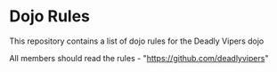 Dojo Rules
==========

This repository contains a list of dojo rules for the Deadly Vipers dojo

All members should read the rules - "https://github.com/deadlyvipers"

